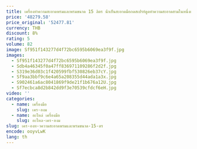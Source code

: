 ```yaml
---
title: เครื่องทําความสะอาดพรมและพรมขนาด 15 ลิตร น้ําเย็นสะอาดมือกดสเปรย์ดูดทําความสะอาดสามในหนึ่งเดียว
price: '48279.58'
price_original: '52477.81'
currency: THB
discount: 8%
rating: 5
volume: 82
image: Sf951f143277d4f72bc6595b6069ea3f9f.jpg
images:
  - Sf951f143277d4f72bc6595b6069ea3f9f.jpg
  - Sdb4a46345f0a47ff836971109286f2d2f.jpg
  - S319e36d03c1f420599fbf530826eb37cY.jpg
  - Sf9aa3bbf9c6e4a65a208355d44ada1a3x.jpg
  - S902461a6ac8041869f9de21f1b676a12U.jpg
  - Sf7ecbca8d2b842dd9f3e70539cfdcf6eH.jpg
video: ''
categories:
  - name: เครื่องมือ
    slug: เคร-องม
  - name: อะไหล่ เครื่องมือ
    slug: อะไหล-เคร-องม
slug: เคร-องท-าความสะอาดพรมและพรมขนาด-15-ตร
encode: ooyvLwK
lang: th
---
```

  